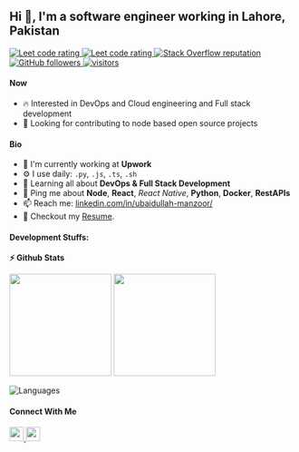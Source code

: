 ## Hi 👋, I'm a software engineer working in Lahore, Pakistan

<p align="left">
  <a href="https://leetcode.com/sudiptob2/">
    <img src="https://cp-logo.vercel.app/leetcode/sudiptob2" alt="Leet code rating" />
  </a>
  <a href="https://codeforces.com/profile/sudipto.me">
    <img src="https://raw.githubusercontent.com/sudiptob2/cf-stats/main/output/rating.svg" alt="Leet code rating" />
  </a>
  <a href="https://stackoverflow.com/users/9789238/m-ubaidullah-manzoor">
    <img alt="Stack Overflow reputation" src="https://img.shields.io/stackexchange/stackoverflow/r/5921662?color=orange&label=reputation&logo=stackoverflow">
  </a>
  <a href="https://github.com/ubaidmanzoor987?tab=followers">
    <img alt="GitHub followers" src="https://img.shields.io/github/followers/ubaidmanzoor987?color=green&logo=github">
  </a>
  <a href="https://github.com/ubaidmanzoor987/">
    <img src="https://komarev.com/ghpvc/?username=ubaidmanzoor987" alt="visitors" />
  </a>

</p>

#### Now
- :fire: Interested in DevOps and Cloud engineering and Full stack development
- :calendar: Looking for contributing to node based open source projects 

#### Bio
- 🏢 I'm currently working at **Upwork**
- ⚙️ I use daily: `.py`, `.js`, `.ts`, `.sh`
- 🌱 Learning all about **DevOps & Full Stack Development**
- 💬 Ping me about **Node**, **React**, *React Native*, **Python**,  **Docker**, **RestAPIs**
- 📫 Reach me: [linkedin.com/in/ubaidullah-manzoor/](https://www.linkedin.com/in/ubaidullah-manzoor/)
- 📝 Checkout my [Resume](Resume.pdf).

#### Development Stuffs:
<b>⚡ Github Stats</b>
<p float="left">
<img height="180em" src="https://github-readme-stats.vercel.app/api?username=ubaidmanzoor987&show_icons=true&hide_border=true&&count_private=true&include_all_commits=true" /> 
<img height="180em" src="https://github-readme-stats.vercel.app/api/top-langs/?username=ar-rehman135&show_icons=true&hide_border=true&layout=compact&langs_count=15"/>
</p>

![Languages](https://wakatime.com/share/@ubaidmanzoor987/94420ed9-0f35-4138-b57b-490c78441159.svg)

#### Connect With Me

<p left="center">
  <a href="https://www.linkedin.com/in/ubaidullah-manzoor/">
    <img src="https://img.shields.io/badge/linkedin-%230077B5.svg?&style=for-the-badge&logo=linkedin&logoColor=white" height=25>
  </a> 
  <a href="mailto:ubaidmanzoor987@gmail.com">
    <img src="https://img.shields.io/badge/Gmail-D14836?style=for-the-badge&logo=gmail&logoColor=white" height=25>
  </a>
</p>
